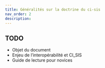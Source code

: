 ```yaml
---
title: Généralités sur la doctrine du ci-sis
nav_order: 2
description: 
---
```


## TODO

* Objet du document
* Enjeu de l’interopérabilité et CI_SIS
* Guide de lecture pour novices
